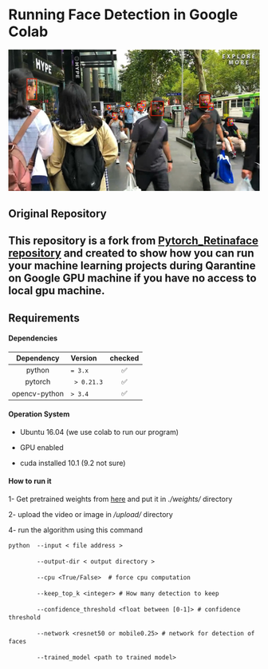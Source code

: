 # Running Face Detection in Google Colab

![Face detection using RetinaNet](./public/sample.jpg)

## Original Repository

This repository is a fork from [Pytorch_Retinaface repository](https://github.com/biubug6/Pytorch_Retinaface)
and created to show how you can run your machine learning projects during Qarantine on Google GPU machine if you have no
access to local gpu machine.
-------------

## Requirements

#### Dependencies

| Dependency         | Version        |checked|
|    :---:           | :---           |:---: |
| python             | `= 3.x`        |:white_check_mark:|
| pytorch            |` > 0.21.3`     |:white_check_mark:|
| opencv-python      | `> 3.4`        |:white_check_mark:|

#### Operation System

- Ubuntu 16.04 (we use colab to run our program)

- GPU enabled

- cuda installed 10.1 (9.2 not sure)

#### How to run it

1- Get pretrained weights from [here](https://drive.google.com/drive/folders/1oZRSG0ZegbVkVwUd8wUIQx8W7yfZ_ki1) and 
put it in *./weights/* directory

2- upload the video or image in */upload/* directory

4- run the algorithm using this command

    python  --input < file address > 

            --output-dir < output directory >
            
            --cpu <True/False>  # force cpu computation
            
            --keep_top_k <integer> # How many detection to keep
            
            --confidence_threshold <float between [0-1]> # confidence threshold
            
            --network <resnet50 or mobile0.25> # network for detection of faces
            
            --trained_model <path to trained model>
            
